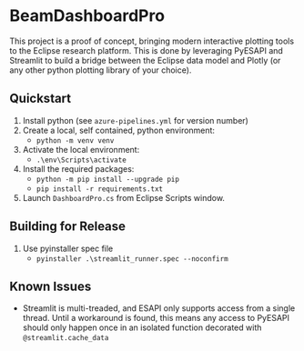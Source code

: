 # BeamDashboardPro
This project is a proof of concept, bringing modern interactive plotting tools to the Eclipse research platform. This is done by leveraging PyESAPI and Streamlit to build a bridge between the Eclipse data model and Plotly (or any other python plotting library of your choice).

## Quickstart
1. Install python (see `azure-pipelines.yml` for version number)
1. Create a local, self contained, python environment:
    * `python -m venv venv`
1. Activate the local environment:
    * `.\env\Scripts\activate`
1. Install the required packages:
    * `python -m pip install --upgrade pip`
    * `pip install -r requirements.txt`
1. Launch `DashboardPro.cs` from Eclipse Scripts window.

## Building for Release
1. Use pyinstaller spec file
    * `pyinstaller .\streamlit_runner.spec --noconfirm`

## Known Issues
* Streamlit is multi-treaded, and ESAPI only supports access from a single thread. Until a workaround is found, this means any access to PyESAPI should only happen once in an isolated function decorated with `@streamlit.cache_data`
